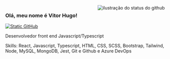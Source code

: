 <img align='right' src="https://github-readme-stats.vercel.app/api?username=iuricode&show_icons=true&title_color=783c00&text_color=af552e&icon_color=783c00&bg_color=f8efd4&cache_seconds=2300" alt="ilustração do status do github">

### Olá, meu nome é Vitor Hugo!

<a href="https://www.linkedin.com/in/vitor-hugo-alves-9368b9249/" target="blank"><img src="https://img.shields.io/static/v1?label=Overview&message=Linkedin&color=f8efd4&style=for-the-badge&logo=GitHub" alt="Static GitHub"></a>

<p>Desenvolvedor front end Javascript/Typescript</p>

<p>Skills: React, Javascript, Typescript, HTML, CSS, SCSS, Bootstrap, Tailwind, Node, MySQL, MongoDB, Jest, Git e Github e Azure DevOps</p>
